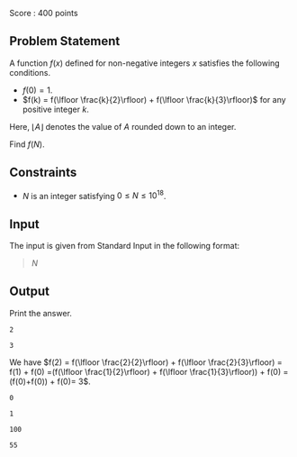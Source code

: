 Score : $400$ points

## Problem Statement

A function $f(x)$ defined for non-negative integers $x$ satisfies the following conditions.

- $f(0) = 1$.
- $f(k) = f(\lfloor \frac{k}{2}\rfloor) + f(\lfloor \frac{k}{3}\rfloor)$ for any positive integer $k$.

Here, $\lfloor A \rfloor$ denotes the value of $A$ rounded down to an integer.

Find $f(N)$.

## Constraints

- $N$ is an integer satisfying $0 \le N \le 10^{18}$.

## Input

The input is given from Standard Input in the following format:

> $N$

## Output

Print the answer.

```input1
2
```

```output1
3
```

We have $f(2) = f(\lfloor \frac{2}{2}\rfloor) + f(\lfloor \frac{2}{3}\rfloor) = f(1) + f(0) =(f(\lfloor \frac{1}{2}\rfloor) + f(\lfloor \frac{1}{3}\rfloor)) + f(0) =(f(0)+f(0)) + f(0)= 3$.

```input2
0
```

```output2
1
```

```input3
100
```

```output3
55
```
